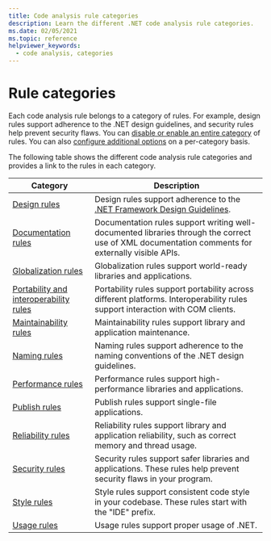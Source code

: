```yaml
---
title: Code analysis rule categories
description: Learn the different .NET code analysis rule categories.
ms.date: 02/05/2021
ms.topic: reference
helpviewer_keywords:
  - code analysis, categories
---
```

# Rule categories

Each code analysis rule belongs to a category of rules. For example, design rules support adherence to the .NET design guidelines, and security rules help prevent security flaws. You can [disable or enable an entire category](configuration-options.md#scope) of rules. You can also [configure additional options](code-quality-rule-options.md#category-of-rules) on a per-category basis.

The following table shows the different code analysis rule categories and provides a link to the rules in each category.

| Category | Description |
| - | - |
| [Design rules](quality-rules/design-warnings.md) | Design rules support adherence to the [.NET Framework Design Guidelines](../../standard/design-guidelines/index.md). |
| [Documentation rules](quality-rules/documentation-warnings.md) | Documentation rules support writing well-documented libraries through the correct use of XML documentation comments for externally visible APIs. |
| [Globalization rules](quality-rules/globalization-warnings.md) | Globalization rules support world-ready libraries and applications. |
| [Portability and interoperability rules](quality-rules/interoperability-warnings.md) | Portability rules support portability across different platforms. Interoperability rules support interaction with COM clients. |
| [Maintainability rules](quality-rules/maintainability-warnings.md) | Maintainability rules support library and application maintenance. |
| [Naming rules](quality-rules/naming-warnings.md) | Naming rules support adherence to the naming conventions of the .NET design guidelines. |
| [Performance rules](quality-rules/performance-warnings.md) | Performance rules support high-performance libraries and applications. |
| [Publish rules](quality-rules/publish-warnings.md) | Publish rules support single-file applications. |
| [Reliability rules](quality-rules/reliability-warnings.md) | Reliability rules support library and application reliability, such as correct memory and thread usage. |
| [Security rules](quality-rules/security-warnings.md) | Security rules support safer libraries and applications. These rules help prevent security flaws in your program. |
| [Style rules](style-rules/index.md) | Style rules support consistent code style in your codebase. These rules start with the "IDE" prefix. |
| [Usage rules](quality-rules/usage-warnings.md) | Usage rules support proper usage of .NET. |
